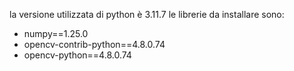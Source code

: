 la versione utilizzata di python è 3.11.7
le librerie da installare sono:
- numpy==1.25.0
- opencv-contrib-python==4.8.0.74
- opencv-python==4.8.0.74
